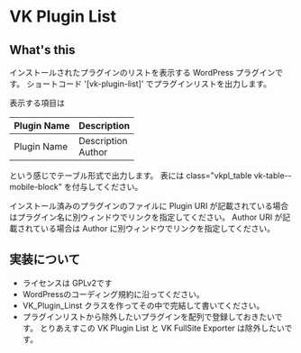 # VK Plugin List

## What's this

インストールされたプラグインのリストを表示する WordPress プラグインです。
ショートコード '[vk-plugin-list]' でプラグインリストを出力します。

表示する項目は

| Plugin Name | Description |
| ---- | ---- |
| Plugin Name | <div class="vkpl_description">Description</div><div class="vkpl_author">Author</div> |

という感じでテーブル形式で出力します。
表には class="vkpl_table vk-table--mobile-block" を付与してください。

インストール済みのプラグインのファイルに
Plugin URI が記載されている場合はプラグイン名に別ウィンドウでリンクを指定してください。
Author URI が記載されている場合は Author に別ウィンドウでリンクを指定してください。

## 実装について

* ライセンスは GPLv2です
* WordPressのコーディング規約に沿ってください。
* VK_Plugin_Linst クラスを作ってその中で完結して書いてください。
* プラグインリストから除外したいプラグインを配列で登録しておきたいです。
とりあえすこの VK Plugin List と VK FullSite Exporter は除外したいです。